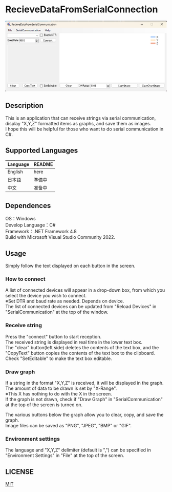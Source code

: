 # RecieveDataFromSerialConnection
![thumb](https://github.com/minfaox3/RecieveDataFromSerialConnection/blob/master/thumb.png?raw=true)

## Description
This is an application that can receive strings via serial communication, display "X,Y,Z" formatted items as graphs, and save them as images.  
I hope this will be helpful for those who want to do serial communication in C#.  

## Supported Languages
| Language | README |
| -- | -- |
| English | here |
| 日本語 | 準備中 |
| 中文 | 准备中 |

## Dependences
OS：Windows  
Develop Language：C#  
Framework：.NET Framework 4.8  
Build with Microsoft Visual Studio Community 2022.  

## Usage
Simply follow the text displayed on each button in the screen.  

### How to connect
A list of connected devices will appear in a drop-down box, from which you select the device you wish to connect.  
※Set DTR and baud rate as needed. Depends on device.  
The list of connected devices can be updated from "Reload Devices" in "SerialCommunication" at the top of the window.  

### Receive string
Press the "connect" button to start reception.  
The received string is displayed in real time in the lower text box.  
The "clear" button(left side) deletes the contents of the text box, and the "CopyText" button copies the contents of the text box to the clipboard.  
Check "SetEditable" to make the text box editable.  

### Draw graph
If a string in the format "X,Y,Z" is received, it will be displayed in the graph.  
The amount of data to be drawn is set by "X-Range".   
※This X has nothing to do with the X in the screen.  
If the graph is not drawn, check if "Draw Graph" in "SerialCommunication" at the top of the screen is turned on.  
  
The various buttons below the graph allow you to clear, copy, and save the graph.  
Image files can be saved as "PNG", "JPEG", "BMP" or "GIF".  

### Environment settings
The language and "X,Y,Z" delimiter (default is ",") can be specified in "Environment Settings" in "File" at the top of the screen.  

## LICENSE
[MIT](https://github.com/minfaox3/RecieveDataFromSerialConnection/blob/master/LICENSE.txt)